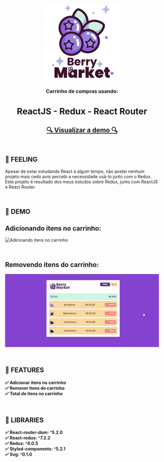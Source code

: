 <p align="center">
  <a href="https://shopping-cart-with-react-redux.vercel.app/">
    <img src="https://github.com/4lex-passos/Shopping-Cart-with-React-Redux/blob/main/public/images/README_LOGO.png" />
  </a>
</p>

<h3 align="center">
   Carrinho de compras usando:
</h3>

<h1 align="center">
   ReactJS - Redux - React Router
</h1>

<h2 align="center">
  <a target="_blank" href="https://shopping-cart-with-react-redux.vercel.app/">🔍 Visualizar a demo 🔍</a>
</h2>

<br/>

<h2 align="left">
  🍇  FEELING
</h2>

<p>
  Apesar de estar estudando React a algum tempo, não postei nenhum projeto mais cedo pois percebi a necessidade usá-lo junto com o Redux.
  Este projeto é resultado dos meus estudos sobre Redux, junto com ReactJS e React Router.
</p>

<br/>

<h2 align="left">
  🍇  DEMO
</h2>

<h2 align="left">
  Adicionando itens no carrinho:
</h2>

![Adicioando itens no carrinho](https://github.com/4lex-passos/Shopping-Cart-with-React-Redux/blob/main/public/images/AddToCart.gif)

<br/>

<h2 align="left">
  Removendo itens do carrinho:
</h2>

![Removendo itens do carrinho](https://github.com/4lex-passos/Shopping-Cart-with-React-Redux/blob/main/public/images/RemoveItem.gif)

<br/>

<h2 align="left">
  🍇  FEATURES
</h2>

<h4 align="left">
  ✅ Adicionar itens no carrinho </br>
  ✅ Remover itens do carrinho </br>
  ✅ Total de itens no carrinho </br>
</h4>

<br/>

<h2 align="left">
  🍇  LIBRARIES
</h2>
<h4 align="left">
    ✅  React-router-dom: ^5.2.0 </br>
    ✅  React-redux: ^7.2.2 </br>
    ✅  Redux: ^4.0.5 </br>
    ✅  Styled-components: ^5.2.1 </br>
    ✅  Svg: ^0.1.0 </br>
</h4>
